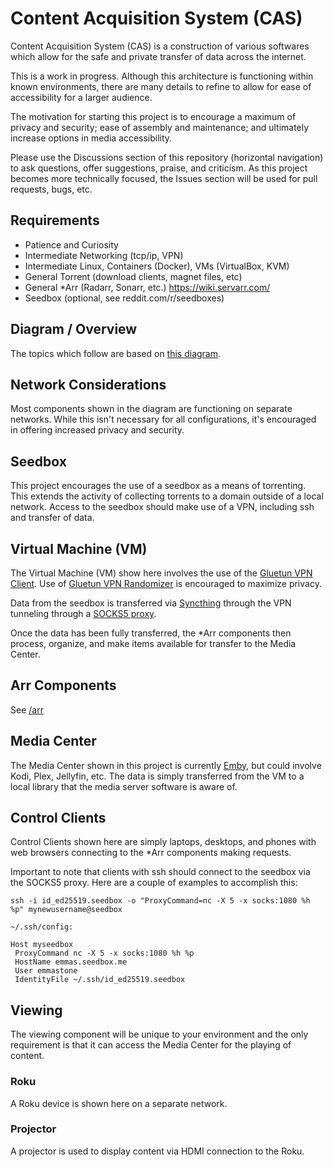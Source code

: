 
# Content Acquisition System (CAS)

Content Acquisition System (CAS) is a construction of various softwares which allow for the safe and private transfer of data across the internet.

This is a work in progress. Although this architecture is functioning within known environments, there are many details to refine to allow for ease of accessibility for a larger audience.

The motivation for starting this project is to encourage a maximum of privacy and security; ease of assembly and maintenance; and ultimately increase options in media accessibility.

Please use the Discussions section of this repository (horizontal navigation) to ask questions, offer suggestions, praise, and criticism. As this project becomes more technically
focused, the Issues section will be used for pull requests, bugs, etc. 

## Requirements

* Patience and Curiosity
* Intermediate Networking (tcp/ip, VPN)
* Intermediate Linux, Containers (Docker), VMs (VirtualBox, KVM)
* General Torrent (download clients, magnet files, etc)
* General *Arr (Radarr, Sonarr, etc.) https://wiki.servarr.com/
* Seedbox (optional, see reddit.com/r/seedboxes)

## Diagram / Overview 

The topics which follow are based on [this diagram](images/cas_arch.png).

## Network Considerations

Most components shown in the diagram are functioning on separate networks. While this isn't necessary for all configurations, it's encouraged in offering increased privacy and 
security.

## Seedbox

This project encourages the use of a seedbox as a means of torrenting. This extends the activity of collecting torrents to a domain outside of a local network. Access to the
seedbox should make use of a VPN, including ssh and transfer of data. 

## Virtual Machine (VM)

The Virtual Machine (VM) show here involves the use of the [Gluetun VPN Client](https://github.com/qdm12/gluetun). Use of [Gluetun VPN Randomizer](https://github.com/ingestbot/randomizer) 
is encouraged to maximize privacy.

Data from the seedbox is transferred via [Syncthing](https://syncthing.net) through the VPN tunneling through a [SOCKS5 proxy](https://docs.syncthing.net/users/proxying.html).

Once the data has been fully transferred, the *Arr components then process, organize, and make items available for transfer to the Media Center.

## Arr Components

See [/arr](/arr)

## Media Center

The Media Center shown in this project is currently [Emby](https://emby.media/), but could involve Kodi, Plex, Jellyfin, etc. The data is simply transferred from the 
VM to a local library that the media server software is aware of.

## Control Clients

Control Clients shown here are simply laptops, desktops, and phones with web browsers connecting to the *Arr components making requests.

Important to note that clients with ssh should connect to the seedbox via the SOCKS5 proxy. Here are a couple of examples to accomplish this:

`ssh -i id_ed25519.seedbox -o "ProxyCommand=nc -X 5 -x socks:1080 %h %p" mynewusername@seedbox`

```
~/.ssh/config:

Host myseedbox
 ProxyCommand nc -X 5 -x socks:1080 %h %p
 HostName emmas.seedbox.me
 User emmastone
 IdentityFile ~/.ssh/id_ed25519.seedbox
```

## Viewing 

The viewing component will be unique to your environment and the only requirement is that it can access the Media Center for the playing of content.

### Roku

A Roku device is shown here on a separate network. 

### Projector

A projector is used to display content via HDMI connection to the Roku. 

